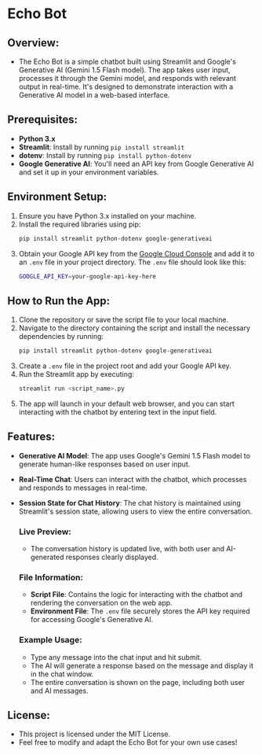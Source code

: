 # Echo Bot

## Overview:
- The Echo Bot is a simple chatbot built using Streamlit and Google's Generative AI (Gemini 1.5 Flash model). The app takes user input, processes it through the Gemini model, and responds with relevant output in real-time. It's designed to demonstrate interaction with a Generative AI model in a web-based interface.

## Prerequisites:
- **Python 3.x**
- **Streamlit**: Install by running `pip install streamlit`
- **dotenv**: Install by running `pip install python-dotenv`
- **Google Generative AI**: You'll need an API key from Google Generative AI and set it up in your environment variables.

## Environment Setup:
1. Ensure you have Python 3.x installed on your machine.
2. Install the required libraries using pip:
    ```bash
    pip install streamlit python-dotenv google-generativeai
    ```
3. Obtain your Google API key from the [Google Cloud Console](https://console.cloud.google.com/) and add it to an `.env` file in your project directory. The `.env` file should look like this:
    ```bash
    GOOGLE_API_KEY=your-google-api-key-here
    ```

## How to Run the App:
1. Clone the repository or save the script file to your local machine.
2. Navigate to the directory containing the script and install the necessary dependencies by running:
    ```bash
    pip install streamlit python-dotenv google-generativeai
    ```
3. Create a `.env` file in the project root and add your Google API key.
4. Run the Streamlit app by executing:
    ```bash
    streamlit run <script_name>.py
    ```
5. The app will launch in your default web browser, and you can start interacting with the chatbot by entering text in the input field.

## Features:
- **Generative AI Model**: The app uses Google's Gemini 1.5 Flash model to generate human-like responses based on user input.
- **Real-Time Chat**: Users can interact with the chatbot, which processes and responds to messages in real-time.
- **Session State for Chat History**: The chat history is maintained using Streamlit's session state, allowing users to view the entire conversation.
  
  ### Live Preview: 
  - The conversation history is updated live, with both user and AI-generated responses clearly displayed.

  ### File Information:
  - **Script File**: Contains the logic for interacting with the chatbot and rendering the conversation on the web app.
  - **Environment File**: The `.env` file securely stores the API key required for accessing Google's Generative AI.

  ### Example Usage:
  - Type any message into the chat input and hit submit.
  - The AI will generate a response based on the message and display it in the chat window.
  - The entire conversation is shown on the page, including both user and AI messages.

## License:
- This project is licensed under the MIT License.
- Feel free to modify and adapt the Echo Bot for your own use cases!
